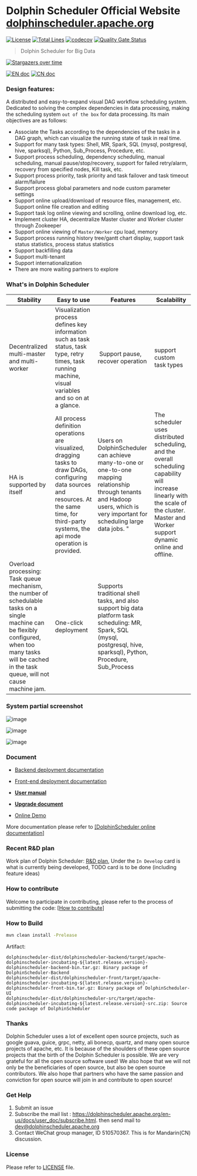 Dolphin Scheduler Official Website
[dolphinscheduler.apache.org](https://dolphinscheduler.apache.org)
============
[![License](https://img.shields.io/badge/license-Apache%202-4EB1BA.svg)](https://www.apache.org/licenses/LICENSE-2.0.html)
[![Total Lines](https://tokei.rs/b1/github/apache/Incubator-DolphinScheduler?category=lines)](https://github.com/apache/Incubator-DolphinScheduler)
[![codecov](https://codecov.io/gh/apache/incubator-dolphinscheduler/branch/dev/graph/badge.svg)](https://codecov.io/gh/apache/incubator-dolphinscheduler/branch/dev)
[![Quality Gate Status](https://sonarcloud.io/api/project_badges/measure?project=apache-dolphinscheduler&metric=alert_status)](https://sonarcloud.io/dashboard?id=apache-dolphinscheduler)


> Dolphin Scheduler for Big Data

[![Stargazers over time](https://starchart.cc/apache/incubator-dolphinscheduler.svg)](https://starchart.cc/apache/incubator-dolphinscheduler)

[![EN doc](https://img.shields.io/badge/document-English-blue.svg)](README.md)
[![CN doc](https://img.shields.io/badge/文档-中文版-blue.svg)](README_zh_CN.md)


### Design features:

A distributed and easy-to-expand visual DAG workflow scheduling system. Dedicated to solving the complex dependencies in data processing, making the scheduling system `out of the box` for data processing.
Its main objectives are as follows:

 - Associate the Tasks according to the dependencies of the tasks in a DAG graph, which can visualize the running state of task in real time.
 - Support for many task types: Shell, MR, Spark, SQL (mysql, postgresql, hive, sparksql), Python, Sub_Process, Procedure, etc.
 - Support process scheduling, dependency scheduling, manual scheduling, manual pause/stop/recovery, support for failed retry/alarm, recovery from specified nodes, Kill task, etc.
 - Support process priority, task priority and task failover and task timeout alarm/failure
 - Support process global parameters and node custom parameter settings
 - Support online upload/download of resource files, management, etc. Support online file creation and editing
 - Support task log online viewing and scrolling, online download log, etc.
 - Implement cluster HA, decentralize Master cluster and Worker cluster through Zookeeper
 - Support online viewing of `Master/Worker` cpu load, memory
 - Support process running history tree/gantt chart display, support task status statistics, process status statistics
 - Support backfilling data
 - Support multi-tenant
 - Support internationalization
 - There are more waiting partners to explore


### What's in Dolphin Scheduler

 Stability | Easy to use | Features | Scalability |
 -- | -- | -- | --
Decentralized multi-master and multi-worker | Visualization process defines key information such as task status, task type, retry times, task running machine, visual variables and so on at a glance.  |  Support pause, recover operation | support custom task types
HA is supported by itself | All process definition operations are visualized, dragging tasks to draw DAGs, configuring data sources and resources. At the same time, for third-party systems, the api mode operation is provided. | Users on DolphinScheduler can achieve many-to-one or one-to-one mapping relationship through tenants and Hadoop users, which is very important for scheduling large data jobs. " | The scheduler uses distributed scheduling, and the overall scheduling capability will increase linearly with the scale of the cluster. Master and Worker support dynamic online and offline.
Overload processing: Task queue mechanism, the number of schedulable tasks on a single machine can be flexibly configured, when too many tasks will be cached in the task queue, will not cause machine jam. | One-click deployment | Supports traditional shell tasks, and also support big data platform task scheduling: MR, Spark, SQL (mysql, postgresql, hive, sparksql), Python, Procedure, Sub_Process |  |




### System partial screenshot

![image](https://user-images.githubusercontent.com/48329107/61368744-1f5f3b00-a8c1-11e9-9cf1-10f8557a6b3b.png)

![image](https://user-images.githubusercontent.com/48329107/61368966-9dbbdd00-a8c1-11e9-8dcc-a9469d33583e.png)

![image](https://user-images.githubusercontent.com/48329107/61372146-f347b800-a8c8-11e9-8882-66e8934ada23.png)


### Document

- <a href="https://dolphinscheduler.apache.org/en-us/docs/1.2.0/user_doc/backend-deployment.html" target="_blank">Backend deployment documentation</a>

- <a href="https://dolphinscheduler.apache.org/en-us/docs/1.2.0/user_doc/frontend-deployment.html" target="_blank">Front-end deployment documentation</a>

- [**User manual**](https://dolphinscheduler.apache.org/en-us/docs/1.2.0/user_doc/system-manual.html?_blank "System manual")

- [**Upgrade document**](https://dolphinscheduler.apache.org/en-us/docs/1.2.0/release/upgrade.html?_blank "Upgrade document")

- <a href="http://106.75.43.194:8888" target="_blank">Online Demo</a>

More documentation please refer to <a href="https://dolphinscheduler.apache.org/en-us/docs/1.2.0/user_doc/quick-start.html" target="_blank">[DolphinScheduler online documentation]</a>

### Recent R&D plan
Work plan of Dolphin Scheduler: [R&D plan](https://github.com/apache/incubator-dolphinscheduler/projects/1), Under the `In Develop` card is what is currently being developed, TODO card is to be done (including feature ideas)

### How to contribute

Welcome to participate in contributing, please refer to the process of submitting the code:
[[How to contribute](https://dolphinscheduler.apache.org/en-us/docs/development/contribute.html)]

### How to Build

```bash
mvn clean install -Prelease
```

Artifact:

```
dolphinscheduler-dist/dolphinscheduler-backend/target/apache-dolphinscheduler-incubating-${latest.release.version}-dolphinscheduler-backend-bin.tar.gz: Binary package of DolphinScheduler-Backend
dolphinscheduler-dist/dolphinscheduler-front/target/apache-dolphinscheduler-incubating-${latest.release.version}-dolphinscheduler-front-bin.tar.gz: Binary package of DolphinScheduler-UI
dolphinscheduler-dist/dolphinscheduler-src/target/apache-dolphinscheduler-incubating-${latest.release.version}-src.zip: Source code package of DolphinScheduler
```

### Thanks

Dolphin Scheduler uses a lot of excellent open source projects, such as google guava, guice, grpc, netty, ali bonecp, quartz, and many open source projects of apache, etc.
It is because of the shoulders of these open source projects that the birth of the Dolphin Scheduler is possible. We are very grateful for all the open source software used! We also hope that we will not only be the beneficiaries of open source, but also be open source contributors. We also hope that partners who have the same passion and conviction for open source will join in and contribute to open source!

### Get Help
1. Submit an issue
1. Subscribe the mail list : https://dolphinscheduler.apache.org/en-us/docs/user_doc/subscribe.html.  then send mail to dev@dolphinscheduler.apache.org
1. Contact WeChat group manager, ID 510570367. This is for Mandarin(CN) discussion.

### License
Please refer to [LICENSE](https://github.com/apache/incubator-dolphinscheduler/blob/dev/LICENSE) file.









